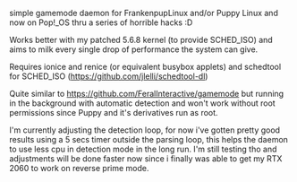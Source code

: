 simple gamemode daemon for FrankenpupLinux and/or Puppy Linux and now on Pop!_OS thru a series of horrible hacks :D

Works better with my patched 5.6.8 kernel (to provide SCHED_ISO) and aims to milk every single drop of performance the system can give.

Requires ionice and renice (or equivalent busybox applets) and schedtool for SCHED_ISO (https://github.com/jlelli/schedtool-dl)

Quite similar to https://github.com/FeralInteractive/gamemode but running in the background with automatic detection and won't work without root permissions since Puppy and it's derivatives run as root.

I'm currently adjusting the detection loop, for now i've gotten pretty good results using a 5 secs timer outside the parsing loop, this helps the daemon to use less cpu in detection mode in the long run. I'm still testing tho and adjustments will be done faster now since i finally was able to get my RTX 2060 to work on reverse prime mode.

